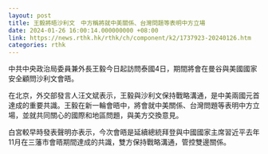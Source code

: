 ```yaml
---
layout: post
title: 王毅將晤沙利文　中方稱將就中美關係、台灣問題等表明中方立場
date: 2024-01-26 16:00:14.000000000 +08:00
link: https://news.rthk.hk/rthk/ch/component/k2/1737923-20240126.htm
categories: rthk
---
```


中共中央政治局委員兼外長王毅今日起訪問泰國4日，期間將會在曼谷與美國國家安全顧問沙利文會晤。

在北京，外交部發言人汪文斌表示，王毅與沙利文保持戰略溝通，是中美兩國元首達成的重要共識。王毅在新一輪會晤中，將會就中美關係、台灣問題等表明中方立場，並就共同關心的國際和地區問題，與美方交換意見。

白宮較早時發表聲明亦表示，今次會晤是延續總統拜登與中國國家主席習近平去年11月在三藩市會晤期間達成的共識，雙方保持戰略溝通，管控雙邊關係。

